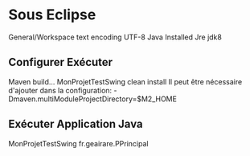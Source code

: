 Sous Eclipse
============

General/Workspace text encoding UTF-8
Java Installed Jre jdk8

Configurer Exécuter
-------------------
Maven build... MonProjetTestSwing clean install
Il peut être nécessaire d'ajouter dans la configuration:
-Dmaven.multiModuleProjectDirectory=$M2_HOME

Exécuter Application Java
-------------------------
MonProjetTestSwing fr.geairare.PPrincipal

